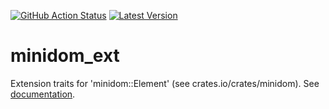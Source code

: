 [![GitHub Action Status][github_actions_badge]][github_actions]
[![Latest Version]][crates.io]

[github_actions_badge]: https://img.shields.io/github/workflow/status/CanalTP/minidom_ext/Continuous%20Integration
[github_actions]: https://github.com/CanalTP/minidom_ext/actions
[Latest Version]: https://img.shields.io/crates/v/minidom_ext.svg 
[crates.io]: https://crates.io/crates/minidom_ext                 

# minidom_ext
Extension traits for 'minidom::Element' (see crates.io/crates/minidom). See [documentation](https://docs.rs/minidom_ext).
